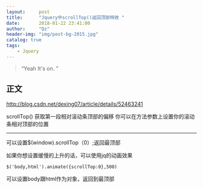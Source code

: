 ```yaml
---
layout:     post
title:      "Jquery中scrollTop()返回顶部特效 "
date:       2018-01-22 23:41:00
author:     "Qz"
header-img: "img/post-bg-2015.jpg"
catalog: true
tags:
    - Jquery
---
```


> “Yeah It's on. ”


## 正文

http://blog.csdn.net/dexing07/article/details/52463241



scrollTop()
获取第一段相对滚动条顶部的偏移 
你可以在方法参数上设置你的滚动条相对顶部的位置


----------


可以设置$(window).scrollTop（0）;返回最顶部

如果你想设置缓慢的上升的话，可以使用jq的动画效果

`$('body,html').animate({scrollTop:0},500)`

可以设置body跟html作为对象，返回到最顶部